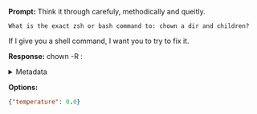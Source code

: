 **Prompt:**
Think it through carefuly, methodically and queitly.

    What is the exact zsh or bash command to: chown a dir and children?

If I give you a shell command, I want you to try to fix it.


**Response:**
chown -R <user>:<group> <directory>

<details><summary>Metadata</summary>

- Duration: 1086 ms
- Datetime: 2023-08-06T11:55:25.505398
- Model: gpt-3.5-turbo-0613

</details>

**Options:**
```json
{"temperature": 0.0}
```

